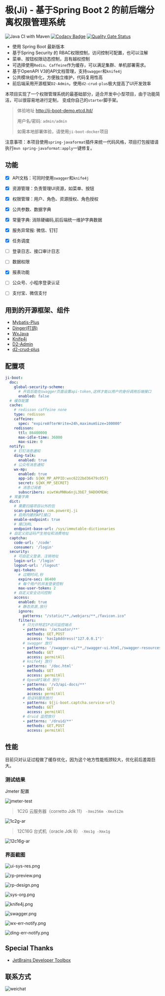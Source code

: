 # 极(Ji) - 基于Spring Boot 2 的前后端分离权限管理系统

![Java CI with Maven](https://github.com/power4j/ji-boot/workflows/Java%20CI%20with%20Maven/badge.svg)
[![Codacy Badge](https://api.codacy.com/project/badge/Grade/ed364ed75f234c7c9ae26e3862849aa3)](https://app.codacy.com/gh/power4j/ji-boot?utm_source=github.com&utm_medium=referral&utm_content=power4j/ji-boot&utm_campaign=Badge_Grade)
[![Quality Gate Status](https://sonarcloud.io/api/project_badges/measure?project=power4j_ji-boot&metric=alert_status)](https://sonarcloud.io/dashboard?id=power4j_ji-boot)

- 使用 Spring Boot 最新版本
- 基于Spring Security 的 RBAC权限控制，访问控制可配置，也可以注解
- 菜单、按钮权限动态控制，且有越权控制
- 可选择使用`Redis`、`Caffeine`作为缓存，可以满足集群、单机部署需求。
- 基于OpenAPI V3的API文档管理，支持`swagger`和`knife4j`
- 公共模块组件化，方便独立维护，代码复用性高
- 前后端采用开源框架`D2-Admin`，使用`d2-crud-plus`极大提高了UI开发效率

本项目实现了一个权限管理系统的最基础部分，适合开发中小型项目，由于功能简洁，可以很容易地进行定制，
变成你自己的`starter`脚手架。


> 体验地址 http://ji-boot-demo.etcd.ltd/
> 
>用户名/密码: `admin/admin`
>
> 如需本地部署体验，请使用`ji-boot-docker`项目


注意事项：本项目使用`spring-javaformat`插件来统一代码风格，项目打包报错请执行`mvn spring-javaformat:apply`一键修复。

## 功能

- [x] API文档：可同时使用`swagger`和`knife4j`
- [x] 资源管理：负责管理UI资源，如菜单、按钮
- [x] 权限管理：用户、角色、资源授权、角色授权
- [x] 公共参数、数据字典
- [x] 常量字典: 消除硬编码,前后端统一维护字典数据
- [x] 服务异常报: 微信、钉钉
- [x] 任务调度
- [ ] 登录日志、接口审计日志
- [ ] 数据权限
- [x] 报表功能
- [ ] 公众号、小程序登录认证
- [ ] 支付宝、微信支付


## 用到的开源框架、组件

- [Mybatis-Plus](https://github.com/baomidou/mybatis-plus)
- [Dinger(叮鸽)](https://github.com/AnswerAIL/dingtalk-spring-boot-starter)
- [WxJava](https://github.com/Wechat-Group/WxJava)
- [Knife4j](https://gitee.com/xiaoym/knife4j)
- [D2-Admin](https://github.com/d2-projects/d2-admin)
- [d2-crud-plus](https://github.com/greper/d2-crud-plus)


## 配置项

```yaml
ji-boot:
  doc:
    global-security-scheme: 
      # 开启后能在swagger页面设置api-token,这样才能以用户的身份调用后端接口
      enabled: false
  # 缓存配置
  cache:
    # redisson caffeine none
    type: redisson
    caffeine:
      spec: "expireAfterWrite=24h,maximumSize=100000"
    redisson:
      ttl: 86400000
      max-idle-time: 36000
      max-size: 0
  notify:
    # 钉钉消息通知
    ding-talk:
      enabled: true
    # 公众号消息通知
    wx-mp:
      enabled: true
      app-id: ${WX_MP_APPID:wxc6222bd36479c057}
      secret: ${WX_MP_SECRET}
      # 消息订阅者
      subscribers: oiwtWuMNNa6njL3bE7_9ADOKMEWc
  # 常量字典
  dict:
    # 需要扫描项目以外的包
    scan-packages: com.power4j.ji
    # 启用内建的API接口
    enable-endpoint: true
    # 接口URL
    endpoint-base-url: /sys/immutable-dictionaries
  # 自定义验证码产生地址和消费地址
  captcha:
    code-url: '/code'
    consumer: '/login'
  security:
    # 可自定义登录、注销地址
    login-url: '/login'
    logout-url: '/logout'
    api-token:
      # 过期时间,秒
      expire-sec: 86400
      # 每个用户的并发登录控制
      max-user-token: 2
    # 自定义安全访问控制
    access:
      enabled: true
      # 静态资源,放行
      ignore:
        patterns: "/static/**,/webjars/**,/favicon.ico"
      filters:
        # 只允许特定IP访问监控端点
        - patterns: '/actuator/**'
          methods: GET,POST
          access: 'hasIpAddress("127.0.0.1")'
        # swagger 放行
        - patterns: '/swagger-ui/**,/swagger-ui.html,/swagger-resources'
          methods: GET
          access: permitAll
        # knife4j 放行  
        - patterns: '/doc.html'
          methods: GET
          access: permitAll
        # OpenAPI端点 放行    
        - patterns: '/v3/api-docs/**'
          methods: GET
          access: permitAll
        # 验证码服务放行  
        - patterns: ${ji-boot.captcha.service-url}
          methods: GET
          access: permitAll
        # druid 监控放行  
        - patterns: '/druid/**'
          methods: GET,POST
          access: permitAll

```

## 性能

目前只对认证过程做了缓存优化，因为这个地方性能瓶颈较大，优化前后差距巨大。

### 测试结果

Jmeter 配置

![jmeter-test](docs/assets/img/testing/1c2g-1.png)

> 1C2G 云服务器（corretto Jdk 11） `-Xms256m -Xmx512m`

![1c2g-ar](docs/assets/img/testing/1c2g-ar.png)


> 12C16G 台式机（oracle Jdk 8） `-Xms1g -Xmx1g`

![12c16g-ar](docs/assets/img/testing/12c16g-ar.png)


### 界面截图

![ui-sys-res.png](docs/assets/img/testing/ui-sys-res.png)


![rp-preview.png](docs/assets/img/testing/rp-preview.png)


![rp-design.png ](docs/assets/img/testing/rp-design.png)


![sys-org.png](docs/assets/img/testing/sys-org.png)


![knife4j.png](docs/assets/img/testing/knife4j.png)


![swagger.png](docs/assets/img/testing/swagger.png)


![wx-err-notify.png](docs/assets/img/testing/wx-err-notify.png)


![ding-err-notify.png](docs/assets/img/testing/ding-err-notify.png)


## Special Thanks

- [JetBrains Developer Toolbox](https://www.jetbrains.com/?from=sequence)


 ## 联系方式
 

![weichat](docs/assets/img/wei-chat.png)

